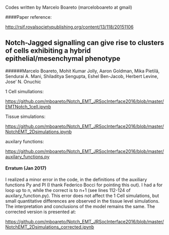 Codes written by Marcelo Boareto (marceloboareto at gmail)

####Paper reference:

http://rsif.royalsocietypublishing.org/content/13/118/20151106

## Notch-Jagged signalling can give rise to clusters of cells exhibiting a hybrid epithelial/mesenchymal phenotype

######Marcelo Boareto, Mohit Kumar Jolly, Aaron Goldman, Mika Pietilä, Sendurai A. Mani, Shiladitya Sengupta, Eshel Ben-Jacob, Herbert Levine, Jose’ N. Onuchic




1 Cell simullations:

https://github.com/mboareto/Notch_EMT_JRSocInterface2016/blob/master/EMTNotch_1cell.ipynb



Tissue simulations:

https://github.com/mboareto/Notch_EMT_JRSocInterface2016/blob/master/NotchEMT_2Dsimulations.ipynb



auxilary functions:

https://github.com/mboareto/Notch_EMT_JRSocInterface2016/blob/master/auxilary_functions.py





#### Erratum (Jan 2017)
I realized a minor error in the code, in the definitions of the auxiliary functions Py and Pl (I thank Federico Bocci
for pointing this out). I had a for loop up to n, while the correct is to n+1 (see lines 112-124 of auxilary_function.py). 
This error does not affect the 1 Cell simulations, but small quantitative differences are observed in the tissue level simulations.
The interpretation and conclusions of the model remains the same. The corrected version is presented at: 

https://github.com/mboareto/Notch_EMT_JRSocInterface2016/blob/master/NotchEMT_2Dsimulations_corrected.ipynb
